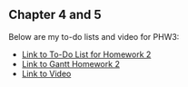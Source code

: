 ## Chapter 4 and 5
Below are my to-do lists and video for PHW3:
* [Link to To-Do List for Homework 2](https://cuny-my.sharepoint.com/:x:/g/personal/heidi_lunavicuna21_qmail_cuny_edu/EfdKVL2-kblJqzK72GZSVmcBfZ52y_UKMvidY1UcjacLEA?e=wmcjyt)
* [Link to Gantt Homework 2](https://cuny-my.sharepoint.com/:x:/g/personal/heidi_lunavicuna21_qmail_cuny_edu/EbtUFRneT-NDhXl4F6_yrXQBoVyNF7wAH9LJxI9Ze2VSyQ?e=u6cDgT)
* [Link to Video](https://www.dropbox.com/scl/fi/ykh4q4ggql1ypx1syteuk/PHW3recording.mov?rlkey=vyutk4ahu3ynb53e7xzltgo6e&st=dw2vsr6c&dl=0)
